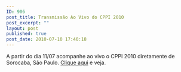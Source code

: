 ```yaml
---
ID: 906
post_title: Transmissão Ao Vivo do CPPI 2010
post_excerpt: ""
layout: post
published: true
post_date: 2010-07-10 17:40:18
---
```

A partir do dia 11/07 acompanhe ao vivo o CPPI 2010 diretamente de Sorocaba, São Paulo. <a href="http://www.gruponews.com.br/webtv" target="_blank">Clique aqui</a> e veja.
